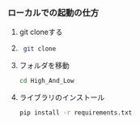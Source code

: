 ### ローカルでの起動の仕方
1. git cloneする
2. ```bash
    git clone 
    ```
3. フォルダを移動
    ```bash
    cd High_And_Low
    ```
4. ライブラリのインストール
    ```bash
    pip install -r requirements.txt
    ```
